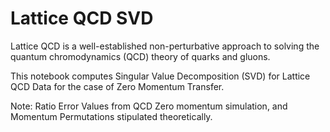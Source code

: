 # Lattice QCD SVD 
Lattice QCD is a well-established non-perturbative approach to solving the quantum chromodynamics (QCD) theory of quarks and gluons. 

This notebook computes Singular Value Decomposition (SVD) for Lattice QCD Data for the case of Zero Momentum Transfer. 

Note: Ratio Error Values from QCD Zero momentum simulation, and Momentum Permutations stipulated theoretically. 
